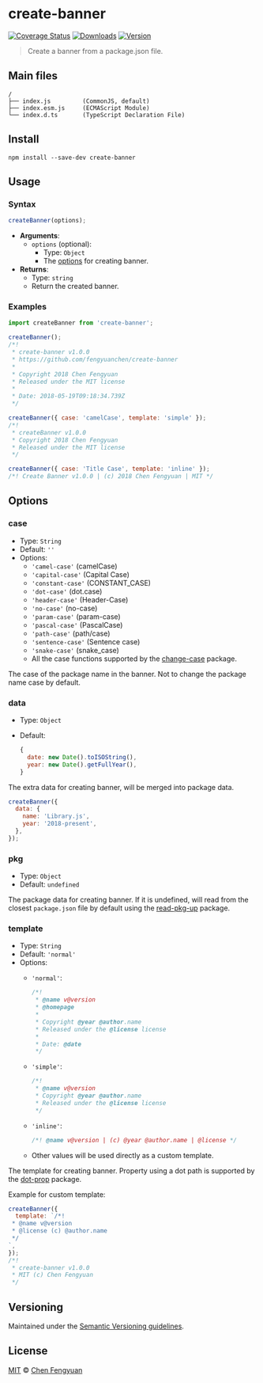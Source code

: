 # create-banner

[![Coverage Status](https://img.shields.io/codecov/c/github/fengyuanchen/create-banner.svg)](https://codecov.io/gh/fengyuanchen/create-banner) [![Downloads](https://img.shields.io/npm/dm/create-banner.svg)](https://www.npmjs.com/package/create-banner) [![Version](https://img.shields.io/npm/v/create-banner.svg)](https://www.npmjs.com/package/create-banner)

> Create a banner from a package.json file.

## Main files

```text
/
├── index.js         (CommonJS, default)
├── index.esm.js     (ECMAScript Module)
└── index.d.ts       (TypeScript Declaration File)
```

## Install

```shell
npm install --save-dev create-banner
```

## Usage

### Syntax

```js
createBanner(options);
```

- **Arguments**:
  - `options` (optional):
    - Type: `Object`
    - The [options](#options) for creating banner.
- **Returns**:
  - Type: `string`
  - Return the created banner.

### Examples

```js
import createBanner from 'create-banner';

createBanner();
/*!
 * create-banner v1.0.0
 * https://github.com/fengyuanchen/create-banner
 *
 * Copyright 2018 Chen Fengyuan
 * Released under the MIT license
 *
 * Date: 2018-05-19T09:18:34.739Z
 */

createBanner({ case: 'camelCase', template: 'simple' });
/*!
 * createBanner v1.0.0
 * Copyright 2018 Chen Fengyuan
 * Released under the MIT license
 */

createBanner({ case: 'Title Case', template: 'inline' });
/*! Create Banner v1.0.0 | (c) 2018 Chen Fengyuan | MIT */
```

## Options

### case

- Type: `String`
- Default: `''`
- Options:
  - `'camel-case'` (camelCase)
  - `'capital-case'` (Capital Case)
  - `'constant-case'` (CONSTANT_CASE)
  - `'dot-case'` (dot.case)
  - `'header-case'` (Header-Case)
  - `'no-case'` (no-case)
  - `'param-case'` (param-case)
  - `'pascal-case'` (PascalCase)
  - `'path-case'` (path/case)
  - `'sentence-case'` (Sentence case)
  - `'snake-case'` (snake_case)
  - All the case functions supported by the [change-case](https://www.npmjs.com/package/change-case) package.

The case of the package name in the banner. Not to change the package name case by default.

### data

- Type: `Object`
- Default:

  ```js
  {
    date: new Date().toISOString(),
    year: new Date().getFullYear(),
  }
  ```

The extra data for creating banner, will be merged into package data.

```js
createBanner({
  data: {
    name: 'Library.js',
    year: '2018-present',
  },
});
```

### pkg

- Type: `Object`
- Default: `undefined`

The package data for creating banner. If it is undefined, will read from the closest `package.json` file by default using the [read-pkg-up](https://www.npmjs.com/package/read-pkg-up) package.

### template

- Type: `String`
- Default: `'normal'`
- Options:
  - `'normal'`:

    ```js
    /*!
     * @name v@version
     * @homepage
     *
     * Copyright @year @author.name
     * Released under the @license license
     *
     * Date: @date
     */
    ```

  - `'simple'`:

    ```js
    /*!
     * @name v@version
     * Copyright @year @author.name
     * Released under the @license license
     */
    ```

  - `'inline'`:

    ```js
    /*! @name v@version | (c) @year @author.name | @license */
    ```

  - Other values will be used directly as a custom template.

The template for creating banner. Property using a dot path is supported by the [dot-prop](https://www.npmjs.com/package/dot-prop) package.

Example for custom template:

```js
createBanner({
  template: `/*!
 * @name v@version
 * @license (c) @author.name
 */
`,
});
/*!
 * create-banner v1.0.0
 * MIT (c) Chen Fengyuan
 */
```

## Versioning

Maintained under the [Semantic Versioning guidelines](https://semver.org/).

## License

[MIT](https://opensource.org/licenses/MIT) © [Chen Fengyuan](https://chenfengyuan.com/)
